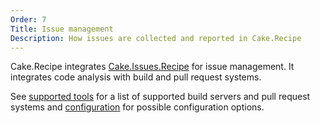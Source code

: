```yaml
---
Order: 7
Title: Issue management
Description: How issues are collected and reported in Cake.Recipe
---
```


Cake.Recipe integrates [Cake.Issues.Recipe] for issue management.
It integrates code analysis with build and pull request systems.

See [supported tools] for a list of supported build servers and pull request systems
and [configuration] for possible configuration options.

[Cake.Issues.Recipe]: https://cakeissues.net/docs/recipe/overview
[supported tools]: https://cakeissues.net/docs/recipe/supported-tools
[configuration]: https://cakeissues.net/docs/recipe/configuration
